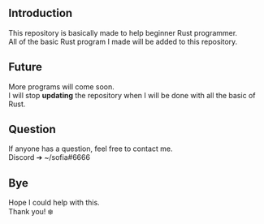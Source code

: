 ## Introduction
This repository is basically made to help beginner Rust programmer. <br/>
All of the basic Rust program I made will be added to this repository.

## Future 
More programs will come soon. <br/>
I will stop **updating** the repository when I will be done with all the basic of Rust.

## Question
If anyone has a question, feel free to contact me. <br/>
Discord ➔ ~/sofia#6666

## Bye
Hope I could help with this. <br/>
Thank you! :snowflake: